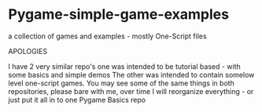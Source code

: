 # Pygame-simple-game-examples
a collection of games and examples - mostly One-Script files

APOLOGIES

I have 2 very similar repo's one was intended to be tutorial based - with some basics and simple demos
 The other was intended to contain somelow level one-script games. You may see some of the same things in
 both repositories, please bare with me, over time I will reorganize everything - or just put it
 all in to one Pygame Basics repo
